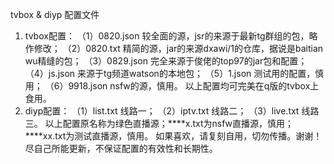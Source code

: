 tvbox & diyp  配置文件
1. tvbox配置：
   （1）0820.json  较全面的源，jsr的来源于最新tg群组的包，略作修改；
   （2）0820.txt  精简的源，jar的来源dxawi/1的仓库，据说是baitian wu精缝的包；
   （3）0829.json  完全来源于俊佬的top97的jar包和配置；
   （4）js.json  来源于tg频道watson的本地包；
   （5）1.json  测试用的配置，慎用；
   （6）9918.json  nsfw的源，慎用。
   以上配置均可完美在q版的tvbox上食用。
2. diyp配置：
   （1）list.txt  线路一；
   （2）iptv.txt  线路二；
   （3）live.txt  线路三。
   以上配置原名称为绿色直播源；****x.txt为nsfw直播源，慎用；****xx.txt为测试直播源，慎用。
如果喜欢，请复刻自用，切勿传播。谢谢！
尽自己所能更新，不保证配置的有效性和长期性。
   
